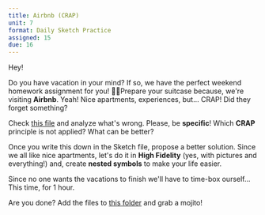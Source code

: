 ```yaml
---
title: Airbnb (CRAP)
unit: 7
format: Daily Sketch Practice
assigned: 15
due: 16
---
```

Hey!

Do you have vacation in your mind? If so, we have the perfect weekend homework assignment for you! 🌴🍹Prepare your suitcase because, we're visiting **Airbnb**. Yeah! Nice apartments, experiences, but... CRAP! Did they forget something? 

Check [this file](https://drive.google.com/drive/folders/1tNgaowPZSjGpmiOBmt-pRB0k35MG8VA4) and analyze what's wrong. Please, be **specific**! Which **CRAP** principle is not applied? What can be better?

Once you write this down in the Sketch file, propose a better solution. Since we all like nice apartments, let's do it in **High Fidelity** (yes, with pictures and everything!) and, create **nested symbols** to make your life easier. 

Since no one wants the vacations to finish we'll have to time-box ourself... This time, for 1 hour. 

Are you done? Add the files to [this folder](https://drive.google.com/drive/folders/1tNgaowPZSjGpmiOBmt-pRB0k35MG8VA4) and grab a mojito!
